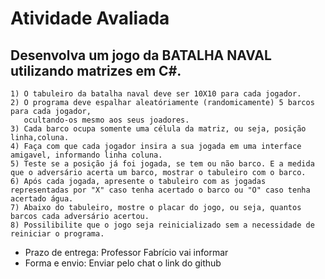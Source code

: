 # Atividade Avaliada

## Desenvolva um jogo da BATALHA NAVAL utilizando matrizes em C#. 

    1) O tabuleiro da batalha naval deve ser 10X10 para cada jogador.
    2) O programa deve espalhar aleatóriamente (randomicamente) 5 barcos para cada jogador,
       ocultando-os mesmo aos seus joadores.
    3) Cada barco ocupa somente uma célula da matriz, ou seja, posição linha,coluna.
    4) Faça com que cada jogador insira a sua jogada em uma interface amigavel, informando linha coluna.
    5) Teste se a posição já foi jogada, se tem ou não barco. E a medida que o adversário acerta um barco, mostrar o tabuleiro com o barco.
    6) Após cada jogada, apresente o tabuleiro com as jogadas representadas por "X" caso tenha acertado o barco ou "O" caso tenha acertado água.
    7) Abaixo do tabuleiro, mostre o placar do jogo, ou seja, quantos barcos cada adversário acertou. 
    8) Possilibilite que o jogo seja reinicializado sem a necessidade de reiniciar o programa. 


- Prazo de entrega: Professor Fabrício vai informar
- Forma e envio: Enviar pelo chat o link do github